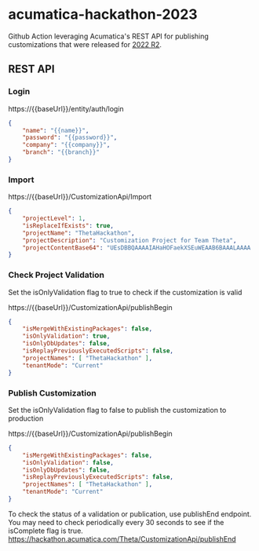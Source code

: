 # acumatica-hackathon-2023

Github Action leveraging Acumatica's REST API for publishing customizations that were released for [2022 R2](https://help-2022r2.acumatica.com/(W(1))/Wiki/Show.aspx?pageid=7eddb850-0096-41c3-8ea7-14becf6401ff).

## REST API
### Login

https://{{baseUrl}}/entity/auth/login

```json
{
    "name": "{{name}}",
    "password": "{{password}}",
    "company": "{{company}}",
    "branch": "{{branch}}"
}
```

### Import

https://{{baseUrl}}/CustomizationApi/Import
```json
{
    "projectLevel": 1,
    "isReplaceIfExists": true,
    "projectName": "ThetaHackathon",
    "projectDescription": "Customization Project for Team Theta",
    "projectContentBase64": "UEsDBBQAAAAIAHaHOFaekXSEuWEAAB6BAAALAAAA ..."
}
```

### Check Project Validation
Set the isOnlyValidation flag to true to check if the customization is valid

https://{{baseUrl}}/CustomizationApi/publishBegin

```json
{
    "isMergeWithExistingPackages": false,
    "isOnlyValidation": true,
    "isOnlyDbUpdates": false,
    "isReplayPreviouslyExecutedScripts": false,
    "projectNames": [ "ThetaHackathon" ],
    "tenantMode": "Current"
}
```

### Publish Customization
Set the isOnlyValidation flag to false to publish the customization to production

https://{{baseUrl}}/CustomizationApi/publishBegin

```json
{
    "isMergeWithExistingPackages": false,
    "isOnlyValidation": false,
    "isOnlyDbUpdates": false,
    "isReplayPreviouslyExecutedScripts": false,
    "projectNames": [ "ThetaHackathon" ],
    "tenantMode": "Current"
}
```

To check the status of a validation or publication, use publishEnd endpoint.  You may need to check periodically every 30 seconds to see if the isComplete flag is true. <br />
https://hackathon.acumatica.com/Theta/CustomizationApi/publishEnd

